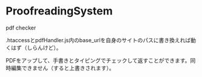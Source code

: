 # ProofreadingSystem
pdf checker

.htaccessとpdfHandler.js内のbase_urlを自身のサイトのパスに書き換えれば動くはず（しらんけど）。

PDFをアップして、手書きとタイピングでチェックして返すことができます。同時編集できません（すると上書きされます）。
